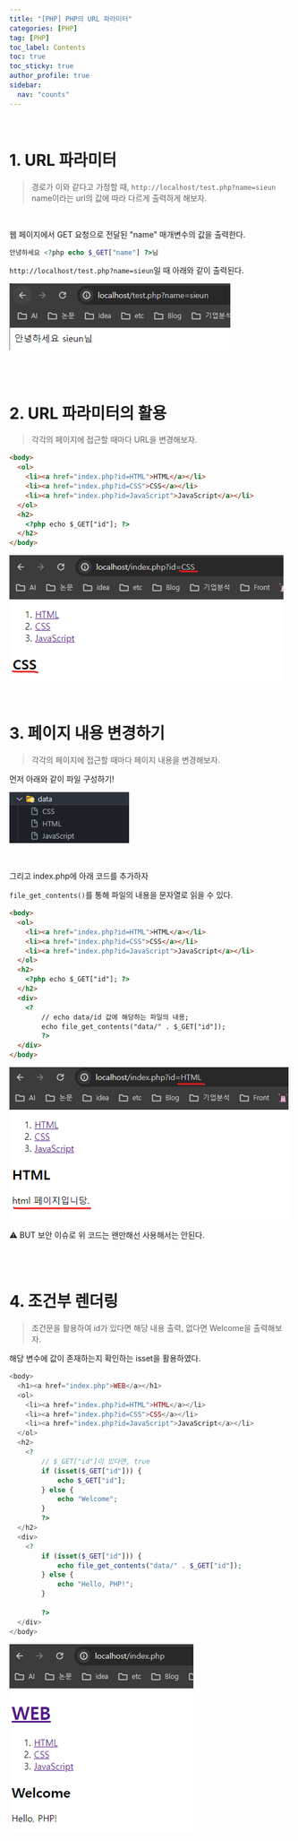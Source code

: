 ```yaml
---
title: "[PHP] PHP의 URL 파라미터"
categories: [PHP]
tag: [PHP]
toc_label: Contents
toc: true
toc_sticky: true
author_profile: true
sidebar:
  nav: "counts"
---
```


<br>

# 1. URL 파라미터

> 경로가 이와 같다고 가정할 때, `http://localhost/test.php?name=sieun` name이라는 url의 값에 따라 다르게 출력하게 해보자.

<br>

웹 페이지에서 GET 요청으로 전달된 "name" 매개변수의 값을 출력한다.

```php
안녕하세요 <?php echo $_GET["name"] ?>님
```

`http://localhost/test.php?name=sieun`일 때 아래와 같이 출력된다.

![](/assets/images/2024/2024-03-26-00-54-24.png)

<br><br>

# 2. URL 파라미터의 활용

> 각각의 페이지에 접근할 때마다 URL을 변경해보자.

```html
<body>
  <ol>
    <li><a href="index.php?id=HTML">HTML</a></li>
    <li><a href="index.php?id=CSS">CSS</a></li>
    <li><a href="index.php?id=JavaScript">JavaScript</a></li>
  </ol>
  <h2>
    <?php echo $_GET["id"]; ?>
  </h2>
</body>
```

![](/assets/images/2024/2024-03-26-01-01-59.png)

<br>

# 3. 페이지 내용 변경하기

> 각각의 페이지에 접근할 때마다 페이지 내용을 변경해보자.

먼저 아래와 같이 파일 구성하기!

![](/assets/images/2024/2024-03-26-02-34-59.png)

<br>

그리고 index.php에 아래 코드를 추가하자

`file_get_contents()`를 통해 파일의 내용을 문자열로 읽을 수 있다.

```html
<body>
  <ol>
    <li><a href="index.php?id=HTML">HTML</a></li>
    <li><a href="index.php?id=CSS">CSS</a></li>
    <li><a href="index.php?id=JavaScript">JavaScript</a></li>
  </ol>
  <h2>
    <?php echo $_GET["id"]; ?>
  </h2>
  <div>
    <?
        // echo data/id 값에 해당하는 파일의 내용;
        echo file_get_contents("data/" . $_GET["id"]);
        ?>
  </div>
</body>
```

![](/assets/images/2024/2024-03-26-02-39-23.png)

⚠️ BUT 보안 이슈로 위 코드는 왠만해선 사용해서는 안된다.

<br><br>

# 4. 조건부 렌더링

> 조건문을 활용하여 id가 있다면 해당 내용 출력, 없다면 Welcome을 출력해보자.

해당 변수에 값이 존재하는지 확인하는 isset을 활용하였다.

```php
<body>
  <h1><a href="index.php">WEB</a></h1>
  <ol>
    <li><a href="index.php?id=HTML">HTML</a></li>
    <li><a href="index.php?id=CSS">CSS</a></li>
    <li><a href="index.php?id=JavaScript">JavaScript</a></li>
  </ol>
  <h2>
    <?
        // $_GET["id"]이 있다면, true
        if (isset($_GET["id"])) {
            echo $_GET["id"];
        } else {
            echo "Welcome";
        }
        ?>
  </h2>
  <div>
    <?
        if (isset($_GET["id"])) {
            echo file_get_contents("data/" . $_GET["id"]);
        } else {
            echo "Hello, PHP!";
        }

        ?>
  </div>
</body>
```

![](/assets/images/2024/2024-03-26-03-15-35.png)

<br><br>
